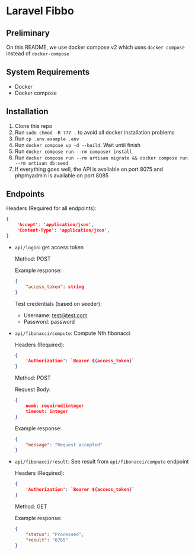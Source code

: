 # Laravel Fibbo

## Preliminary
On this README, we use docker compose v2 which uses `docker compose` instead of `docker-compose`

## System Requirements
- Docker
- Docker compose

## Installation

1. Clone this repo
2. Run `sudo chmod -R 777 .` to avoid all docker installation problems
3. Run `cp .env.example .env`
4. Run `docker compose up -d --build`. Wait until finish
5. Run `docker compose run --rm composer install`
6. Run `docker compose run --rm artisan migrate && docker compose run --rm artisan db:seed`
7. If everything goes well, the API is available on port 8075 and phpmyadmin is available on port 8085

## Endpoints

Headers (Required for all endpoints):

```json
{
    'Accept': 'application/json',
    'Content-Type': 'application/json',
}
```

- `api/login`: get access token

    Method: POST
   
    Example response:
    ```json
    {
        "access_token": string
    }
    ```

    Test credentials (based on seeder):
     - Username: test@test.com
     - Password: password

- `api/fibonacci/compute`: Compute Nth fibonacci

    Headers (Required):
    ```json
    {
        'Authorization': `Bearer ${access_token}`
    }
    ```

    Method: POST

    Request Body:
    ```json
    {
        numb: required|integer
        timeout: integer
    }
    ```

    Example response:
    ```json
    {
        "message": "Request accepted"
    }
    ```

- `api/fibonacci/result`: See result from `api/fibonacci/compute` endpoint

    Headers (Required):
    ```json
    {
        'Authorization': `Bearer ${access_token}`
    }
    ```

    Method: GET

    Example response:
    ```json
    {
        "status": "Processed",
        "result": "6765"
    }
    ```

